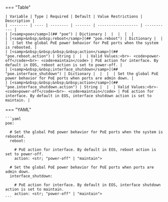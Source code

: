 <!--
  ~ Copyright (c) 2025 Arista Networks, Inc.
  ~ Use of this source code is governed by the Apache License 2.0
  ~ that can be found in the LICENSE file.
  -->
=== "Table"

    | Variable | Type | Required | Default | Value Restrictions | Description |
    | -------- | ---- | -------- | ------- | ------------------ | ----------- |
    | [<samp>poe</samp>](## "poe") | Dictionary |  |  |  |  |
    | [<samp>&nbsp;&nbsp;reboot</samp>](## "poe.reboot") | Dictionary |  |  |  | Set the global PoE power behavior for PoE ports when the system is rebooted. |
    | [<samp>&nbsp;&nbsp;&nbsp;&nbsp;action</samp>](## "poe.reboot.action") | String |  |  | Valid Values:<br>- <code>power-off</code><br>- <code>maintain</code> | PoE action for interface. By default in EOS, reboot action is set to power-off. |
    | [<samp>&nbsp;&nbsp;interface_shutdown</samp>](## "poe.interface_shutdown") | Dictionary |  |  |  | Set the global PoE power behavior for PoE ports when ports are admin down. |
    | [<samp>&nbsp;&nbsp;&nbsp;&nbsp;action</samp>](## "poe.interface_shutdown.action") | String |  |  | Valid Values:<br>- <code>power-off</code><br>- <code>maintain</code> | PoE action for interface. By default in EOS, interface shutdown action is set to maintain. |

=== "YAML"

    ```yaml
    poe:

      # Set the global PoE power behavior for PoE ports when the system is rebooted.
      reboot:

        # PoE action for interface. By default in EOS, reboot action is set to power-off.
        action: <str; "power-off" | "maintain">

      # Set the global PoE power behavior for PoE ports when ports are admin down.
      interface_shutdown:

        # PoE action for interface. By default in EOS, interface shutdown action is set to maintain.
        action: <str; "power-off" | "maintain">
    ```
